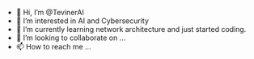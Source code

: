 - 👋 Hi, I’m @TevinerAI
- 👀 I’m interested in AI and Cybersecurity
- 🌱 I’m currently learning network architecture and just started coding.  
- 💞️ I’m looking to collaborate on ...
- 📫 How to reach me ...

<!---
TevinerAI/TevinerAI is a ✨ special ✨ repository because its `README.md` (this file) appears on your GitHub profile.
You can click the Preview link to take a look at your changes.
--->
